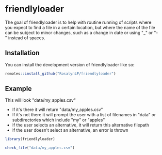 
# friendlyloader

<!-- badges: start -->
<!-- badges: end -->

The goal of friendlyloader is to help with routine running of scripts 
where you expect to find a file in a certain location, but where the
name of the file can be subject to minor changes, such as a change in 
date or using "_" or "-" instead of spaces.

## Installation

You can install the development version of friendlyloader like so:

``` r
remotes::install_github("RosalynLP/friendlyloader")
```

## Example

This will look "data/my_apples.csv"
- If it's there it will return "data/my_apples.csv"
- If it's not there it will prompt the user with a list of filenames in "data" or subdirectories which include "my" or "apples"
- If the user selects an alternative, it will return this alternative filepath
- If the user doesn't select an alternative, an error is thrown

``` r
library(friendlyloader)

check_file("data/my_apples.csv")
```

